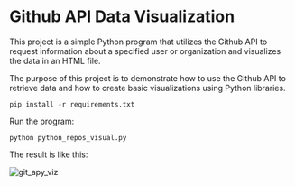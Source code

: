 # Github API Data Visualization

This project is a simple Python program that utilizes the Github API to request information about a specified 
user or organization and visualizes the data in an HTML file. 


The purpose of this project is to demonstrate how to use the Github API to retrieve data and how to create basic visualizations using Python libraries.


```
pip install -r requirements.txt
```
Run the program:
```
python python_repos_visual.py  
```


The result is like this:

![git_apy_viz](https://user-images.githubusercontent.com/112349601/226227444-2ce32b45-cce1-4e53-aac9-5c5846d1f377.png)
